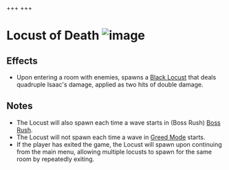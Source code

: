 +++
+++

 # Locust of Death ![image](/image/Locust_of_Death.png) 

Effects
---------


* Upon entering a room with enemies, spawns a [Black Locust](/wiki/Familiars#Locusts "Familiars") that deals quadruple Isaac's damage, applied as two hits of double damage.


Notes
-------


* The Locust will also spawn each time a wave starts in (Boss Rush) [Boss Rush](/wiki/Boss_Rush "Boss Rush").
* The Locust will not spawn each time a wave in [Greed Mode](/wiki/Greed_Mode "Greed Mode") starts.
* If the player has exited the game, the Locust will spawn upon continuing from the main menu, allowing multiple locusts to spawn for the same room by repeatedly exiting.


